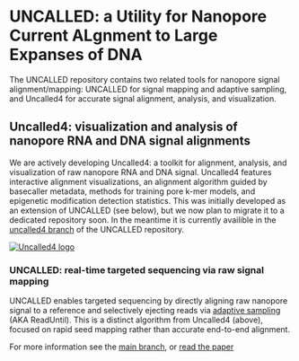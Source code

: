 # UNCALLED: a Utility for Nanopore Current ALgnment to Large Expanses of DNA

The UNCALLED repository contains two related tools for nanopore signal alignment/mapping: UNCALLED for signal mapping and adaptive sampling, and Uncalled4 for accurate signal alignment, analysis, and visualization.

## Uncalled4: visualization and analysis of nanopore RNA and DNA signal alignments

We are actively developing Uncalled4: a toolkit for alignment, analysis, and visualization of raw nanopore RNA and DNA signal. Uncalled4 features interactive alignment visualizations, an alignment algorithm guided by basecaller metadata, methods for training pore k-mer models, and epigenetic modification detection statistics. This was initially developed as an extension of UNCALLED (see below), but we now plan to migrate it to a dedicated repository soon. In the meantime it is currently availible in the [uncalled4 branch](https://github.com/skovaka/UNCALLED/tree/uncalled4) of the UNCALLED repository.

[![Uncalled4 logo](assets/img/logo4.png "Uncalled4 logo")](https://github.com/skovaka/UNCALLED/tree/uncalled4)

### UNCALLED: real-time targeted sequencing via raw signal mapping

UNCALLED enables targeted sequencing by directly aligning raw nanopore signal to a reference and selectively ejecting reads via [adaptive sampling](https://nanoporetech.com/resource-centre/adaptive-sampling-oxford-nanopore) (AKA ReadUntil). This is a distinct algorithm from Uncalled4 (above), focused on rapid seed mapping rather than accurate end-to-end alignment.

For more information see the [main branch](https://github.com/skovaka/UNCALLED), or [read the paper](https://www.nature.com/articles/s41587-020-0731-9)

